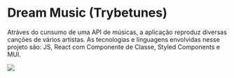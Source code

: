 # Dream Music (Trybetunes)

Atráves do cunsumo de uma API de músicas, a aplicação reproduz diversas canções de vários artistas. As tecnologias e linguagens envolvidas nesse projeto são: JS, React com Componente de Classe, Styled Components e MUI.

<img src="https://img.shields.io/static/v1?label=Issues&message=0open&color=7159c1&style=for-the-badge&logo=ghost"/>

